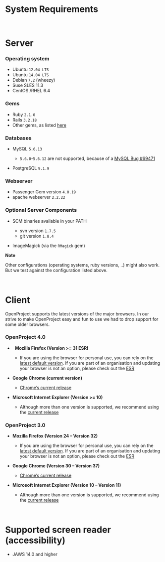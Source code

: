 # System Requirements

&nbsp;

## 
# Server

### Operating system

- Ubuntu `12.04 LTS`
- Ubuntu `14.04 LTS`
- Debian `7.2` (wheezy)
- Suse SLES 11.3
- CentOS /RHEL 6.4

### Gems

- Ruby `2.1.0`
- Rails `3.2.18`
- Other gems, as listed [here](https://github.com/opf/openproject/blob/stable/Gemfile)

### Databases

- MySQL `5.6.13`
  - `5.6.0`-`5.6.12` are not supported, because of a [MySQL Bug #69471](http://bugs.mysql.com/bug.php?id=69471)

- PostgreSQL `9.1.9`

### Webserver

- Passenger Gem version `4.0.19`
- apache webserver `2.2.22`

### Optional Server Components

- SCM binaries available in your PATH
  - svn version `1.7.5`
  - git version `1.8.4`

- ImageMagick (via the `RMagick` gem)

**Note**

Other configurations (operating systems, ruby versions, ..) might also work. But we test against the configuration listed above.

&nbsp;

## 
# Client

OpenProject supports the latest versions of the major browsers. In our strive to make OpenProject easy and fun to use we had to drop support for some older browsers.

### OpenProject 4.0

- &nbsp; **Mozilla Firefox (Version >= 31 ESR)**
  - If you are using the browser for personal use, you can rely on the [latest default version](http://www.mozilla.org/en-US/firefox/new/). If you are part of an organisation and updating your browser is not an option, please check out the [ESR](https://www.mozilla.org/en-US/firefox/organizations/faq/)

- **Google Chrome (current version)**
  - [Chrome’s current release](https://www.google.com/intl/en/chrome/browser/)

- **Microsoft Internet Explorer (Version >= 10)**
  - Although more than one version is supported, we recommend using the [current release](http://windows.microsoft.com/en-US/internet-explorer/download-ie)

### OpenProject 3.0

- **Mozilla Firefox (Version 24 – Version 32)**
  - If you are using the browser for personal use, you can rely on the [latest default version](http://www.mozilla.org/en-US/firefox/new/). If you are part of an organisation and updating your browser is not an option, please check out the [ESR](https://www.mozilla.org/en-US/firefox/organizations/faq/)

- **Google Chrome (Version 30 – Version 37)**
  - [Chrome’s current release](https://www.google.com/intl/en/chrome/browser/)

- **Microsoft Internet Explorer (Version 10 – Version 11)**
  - Although more than one version is supported, we recommend using the [current release](http://windows.microsoft.com/en-US/internet-explorer/download-ie)

&nbsp;

## 
# Supported screen reader (accessibility)

- JAWS 14.0 and higher

